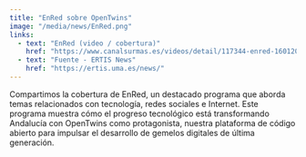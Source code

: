 ```yaml
---
title: "EnRed sobre OpenTwins"
image: "/media/news/EnRed.png"
links:
  - text: "EnRed (video / cobertura)"
    href: "https://www.canalsurmas.es/videos/detail/117344-enred-16012024"
  - text: "Fuente - ERTIS News"
    href: "https://ertis.uma.es/news/"
---
```


Compartimos la cobertura de EnRed, un destacado programa que aborda temas relacionados con tecnología, redes sociales e Internet. Este programa muestra cómo el progreso tecnológico está transformando Andalucía con OpenTwins como protagonista, nuestra plataforma de código abierto para impulsar el desarrollo de gemelos digitales de última generación.